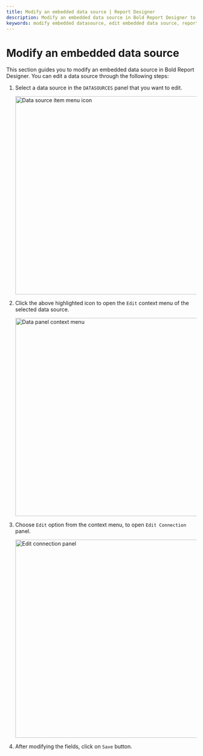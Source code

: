 ```yaml
---
title: Modify an embedded data source | Report Designer
description: Modify an embedded data source in Bold Report Designer to update the connection properties of data source.
keywords: modify embedded datasource, edit embedded data source, report-designer, web report-designer
---
```


# Modify an embedded data source

This section guides you to modify an embedded data source in Bold Report Designer. You can edit a data source through the following steps:

1. Select a data source in the `DATASOURCES` panel that you want to edit.

   <img style="width:525px" src="/assets/on-premise/images/report-designer/manage-data/datasource/data-source-item-menu-icon.png" alt="Data source item menu icon">

2. Click the above highlighted icon to open the `Edit` context menu of the selected data source.

   <img style="width:525px" src="/assets/on-premise/images/report-designer/manage-data/datasource/data-panel-context-menu.png" alt="Data panel context menu">

3. Choose `Edit` option from the context menu, to open `Edit Connection` panel.

   <img style="width:525px" src="/assets/on-premise/images/report-designer/manage-data/datasource/edit-connection-panel.png" alt="Edit connection panel">

4. After modifying the fields, click on `Save` button.
